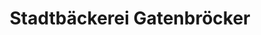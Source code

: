---
title: "Stadtbäckerei Gatenbröcker"
url: /oer-erkenschwick/stadtbaeckerei-gatenbroecker-industriestrasse/
shop: Bäckerei
---